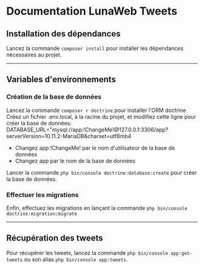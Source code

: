 # Documentation LunaWeb Tweets

## Installation des dépendances
Lancez la commande ``composer install`` pour installer les dépendances nécessaires au projet.  
***
## Variables d'environnements
### Création de la base de données
Lancez la commande ``composer r doctrine`` pour installer l'ORM doctrine  
Créez un fichier .env.local, à la racine du projet, et modifiez cette ligne pour créer la base de données:  
DATABASE_URL="mysql://app:!ChangeMe!@127.0.0.1:3306/app?serverVersion=10.11.2-MariaDB&charset=utf8mb4  
- Changez app:!ChangeMe! par le nom d'utilisateur de la base de données  
- Changez app par le nom de la base de données

Lancer la commande ``php bin/console doctrine:database:create`` pour créer la base de données.

### Effectuer les migrations
Enfin, effectuez les migrations en lançant la commande ``php bin/console doctrine:migration:migrate``
***

## Récupération des tweets
Pour récupérer les tweets, lancez la commande ``php bin/console app:get-tweets`` ou son alias ``php bin/console app:tweets``.

